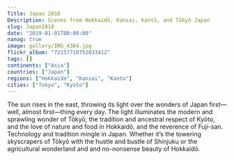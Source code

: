 ```yaml
---
Title: Japan 2018
Description: Scenes from Hokkaidō, Kansai, Kantō, and Tōkyō Japan 
slug: Japan2018
date: "2019-01-01T00:00:00"
nanog: true
image: gallery/IMG_4384.jpg
flickr_album: "72157710752833412"
tags: []
continents: ["Asia"]
countries: ["Japan"]
regions: ["Hokkaido", "Kansai", "Kanto"]
cities: ["Tokyo", "Kyoto"]
---
```


The sun rises in the east, throwing its light over the wonders of Japan first—well, almost first—thing every day. The light illuminates the modern and sprawling wonder of Tōkyō, the tradition and ancestral respect of Kyōto, and the love of nature and food in Hokkaidō, and the reverence of Fuji-san. Technology and tradition mingle in Japan. Whether it’s the towering skyscrapers of Tōkyō with the hustle and bustle of Shinjuku or the agricultural wonderland and and no-nonsense beauty of Hokkaidō.